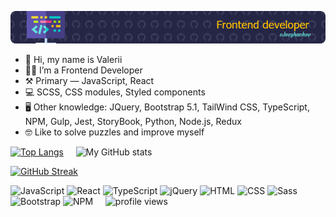 ![Header](./header.png)

- 👋 Hi, my name is Valerii
- 👨‍💻 I’m a Frontend Developer
- ⚒ Primary — JavaScript, React
- 💻 SCSS, CSS modules, Styled components
- 🖥 Other knowledge: JQuery, Bootstrap 5.1, TailWind CSS, TypeScript, NPM, Gulp, Jest, StoryBook, Python, Node.js, Redux
- 🤓 Like to solve puzzles and improve myself

[![Top Langs](https://github-readme-stats.vercel.app/api/top-langs/?username=valerii-frontend&hide_progress=false&layout=compact&theme=shades-of-purple&card_width=405&border_radius=0&hide_border=true)](https://github.com/anuraghazra/github-readme-stats)&nbsp;&nbsp;&nbsp;&nbsp; ![My GitHub stats](https://github-readme-stats.vercel.app/api?username=valerii-frontend&show_icons=true&theme=shades-of-purple&custom_title=My%20commits%20stats&line_height=20&&card_width=405&border_radius=0&hide_border=true)

[![GitHub Streak](http://github-readme-streak-stats.herokuapp.com?user=valerii-frontend&theme=shades-of-purple&card_width=500&background=90%2C2D2B55%2C643783&card_width=832&border_radius=0&hide_border=true)](https://git.io/streak-stats)



![JavaScript](https://img.shields.io/badge/-JavaScript-333?logo=javascript&logoColor=yellow&style=flat-square)
![React](https://img.shields.io/badge/-React-61DAFB?logo=react&logoColor=black&style=flat-square)
![TypeScript](https://img.shields.io/badge/-TypeScript-007ACC?logo=typescript&logoColor=white&style=flat-square)
![jQuery](https://img.shields.io/badge/-jQuery-0769AD?logo=jquery&logoColor=white&style=flat-square)
![HTML](https://img.shields.io/badge/-HTML-E34F26?logo=html5&logoColor=white&style=flat-square)
![CSS](https://img.shields.io/badge/-CSS-1572B6?logo=css3&logoColor=white&style=flat-square)
![Sass](https://img.shields.io/badge/-Sass-CC6699?logo=sass&logoColor=white&style=flat-square)
![Bootstrap](https://img.shields.io/badge/-Bootstrap-563D7C?logo=bootstrap&logoColor=white&style=flat-square)
![NPM](https://img.shields.io/badge/-NPM-CB3837?logo=npm&logoColor=white&style=flat-square)&nbsp;&nbsp;&nbsp;&nbsp; ![profile views](https://komarev.com/ghpvc/?username=valerii-frontend&color=643783&style=flat-square)


